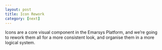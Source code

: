 ```yaml
---
layout: post
title: Icon Rework
category: [next]
---
```


Icons are a core visual component in the Emarsys Platform, and we’re going to rework them all for a more consistent look, and organise them in a more logical system.
